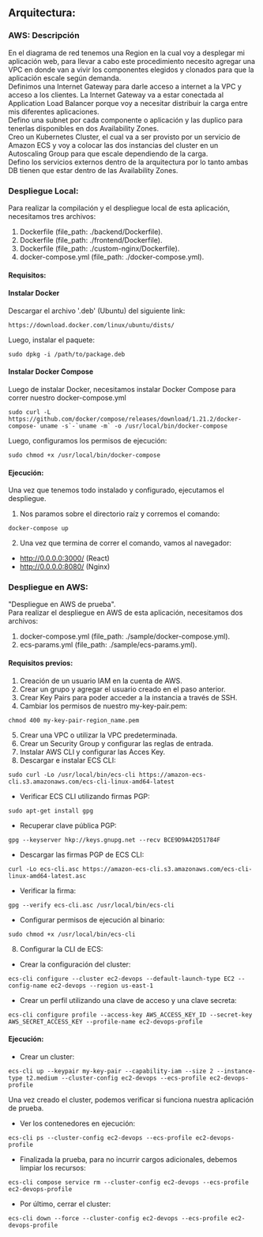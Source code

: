 ## Arquitectura:

### AWS: Descripción

En el diagrama de red tenemos una Region en la cual voy a desplegar mi aplicación web, para llevar a cabo este procedimiento necesito agregar una VPC en donde van a vivir los componentes elegidos y clonados para que la aplicación escale según demanda.  
Definimos una Internet Gateway para darle acceso a internet a la VPC y acceso a los clientes. La Internet Gateway va a estar conectada al Application Load Balancer porque voy a necesitar distribuir la carga entre mis diferentes aplicaciones.  
Defino una subnet por cada componente o aplicación y las duplico para tenerlas disponibles en dos Availability Zones.  
Creo un Kubernetes Cluster, el cual va a ser provisto por un servicio de Amazon ECS y voy a colocar las dos instancias del cluster en un Autoscaling Group para que escale dependiendo de la carga.  
Defino los servicios externos dentro de la arquitectura por lo tanto ambas DB tienen que estar dentro de las Availability Zones.


### Despliegue Local:

Para realizar la compilación y el despliegue local de esta aplicación, necesitamos tres archivos:
1. Dockerfile (file_path: ./backend/Dockerfile).
2. Dockerfile (file_path: ./frontend/Dockerfile).
3. Dockerfile (file_path: ./custom-nginx/Dockerfile).
4. docker-compose.yml (file_path: ./docker-compose.yml).

#### Requisitos:
#### Instalar Docker

Descargar el archivo '.deb' (Ubuntu) del siguiente link:

~~~
https://download.docker.com/linux/ubuntu/dists/
~~~

Luego, instalar el paquete:

~~~~
sudo dpkg -i /path/to/package.deb
~~~~

#### Instalar Docker Compose

Luego de instalar Docker, necesitamos instalar Docker Compose para correr nuestro docker-compose.yml

~~~
sudo curl -L https://github.com/docker/compose/releases/download/1.21.2/docker-compose-`uname -s`-`uname -m` -o /usr/local/bin/docker-compose
~~~

Luego, configuramos los permisos de ejecución:

~~~
sudo chmod +x /usr/local/bin/docker-compose
~~~

#### Ejecución:

Una vez que tenemos todo instalado y configurado, ejecutamos el despliegue.  
1. Nos paramos sobre el directorio raíz y corremos el comando:

~~~
docker-compose up
~~~

2. Una vez que termina de correr el comando, vamos al navegador:
- http://0.0.0.0:3000/ (React)
- http://0.0.0.0:8080/ (Nginx)


### Despliegue en AWS:

"Despliegue en AWS de prueba".  
Para realizar el despliegue en AWS de esta aplicación, necesitamos dos archivos:
1. docker-compose.yml (file_path: ./sample/docker-compose.yml).
2. ecs-params.yml (file_path: ./sample/ecs-params.yml).

#### Requisitos previos:

1. Creación de un usuario IAM en la cuenta de AWS.
2. Crear un grupo y agregar el usuario creado en el paso anterior.
3. Crear Key Pairs para poder acceder a la instancia a través de SSH.
4. Cambiar los permisos de nuestro my-key-pair.pem:

~~~
chmod 400 my-key-pair-region_name.pem
~~~

5. Crear una VPC o utilizar la VPC predeterminada.
6. Crear un Security Group y configurar las reglas de entrada.
7. Instalar AWS CLI y configurar las Acces Key.
8. Descargar e instalar ECS CLI:

~~~
sudo curl -Lo /usr/local/bin/ecs-cli https://amazon-ecs-cli.s3.amazonaws.com/ecs-cli-linux-amd64-latest
~~~

- Verificar ECS CLI utilizando firmas PGP:

~~~
sudo apt-get install gpg
~~~

- Recuperar clave pública PGP:

~~~
gpg --keyserver hkp://keys.gnupg.net --recv BCE9D9A42D51784F
~~~

- Descargar las firmas PGP de ECS CLI:

~~~
curl -Lo ecs-cli.asc https://amazon-ecs-cli.s3.amazonaws.com/ecs-cli-linux-amd64-latest.asc
~~~

- Verificar la firma:

~~~
gpg --verify ecs-cli.asc /usr/local/bin/ecs-cli
~~~

- Configurar permisos de ejecución al binario:

~~~
sudo chmod +x /usr/local/bin/ecs-cli
~~~

8. Configurar la CLI de ECS:

- Crear la configuración del cluster:

~~~
ecs-cli configure --cluster ec2-devops --default-launch-type EC2 --config-name ec2-devops --region us-east-1
~~~

- Crear un perfil utilizando una clave de acceso y una clave secreta:

~~~
ecs-cli configure profile --access-key AWS_ACCESS_KEY_ID --secret-key AWS_SECRET_ACCESS_KEY --profile-name ec2-devops-profile
~~~

#### Ejecución:

- Crear un cluster:

~~~
ecs-cli up --keypair my-key-pair --capability-iam --size 2 --instance-type t2.medium --cluster-config ec2-devops --ecs-profile ec2-devops-profile
~~~

Una vez creado el cluster, podemos verificar si funciona nuestra aplicación de prueba.

- Ver los contenedores en ejecución:

~~~
ecs-cli ps --cluster-config ec2-devops --ecs-profile ec2-devops-profile
~~~


- Finalizada la prueba, para no incurrir cargos adicionales, debemos limpiar los recursos:

~~~
ecs-cli compose service rm --cluster-config ec2-devops --ecs-profile ec2-devops-profile
~~~

- Por último, cerrar el cluster:

~~~
ecs-cli down --force --cluster-config ec2-devops --ecs-profile ec2-devops-profile
~~~